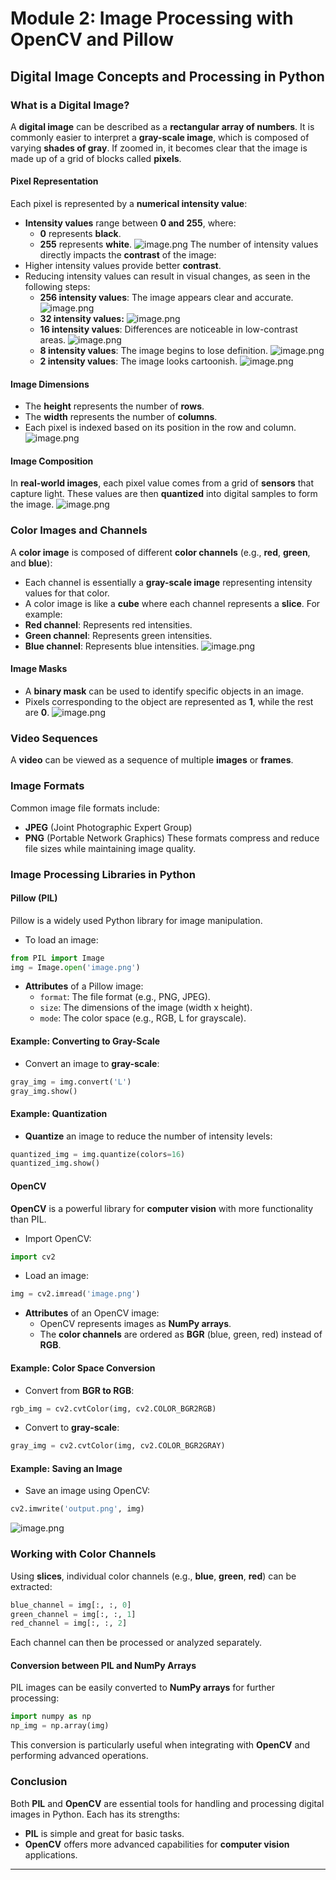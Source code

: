 

# Module 2: Image Processing with OpenCV and Pillow
## Digital Image Concepts and Processing in Python
### What is a Digital Image?
A **digital image** can be described as a **rectangular array of numbers**. It is commonly easier to interpret a **gray-scale image**, which is composed of varying **shades of gray**. If zoomed in, it becomes clear that the image is made up of a grid of blocks called **pixels**.
#### Pixel Representation
Each pixel is represented by a **numerical intensity value**:
- **Intensity values** range between **0 and 255**, where:
	- **0** represents **black**.
	- **255** represents **white**.
![image.png](https://prod-files-secure.s3.us-west-2.amazonaws.com/03e82b26-cccb-4906-bb56-adabcbdc0655/fa1bb4aa-313a-44c2-a7b3-7fa4a8432b08/image.png?X-Amz-Algorithm=AWS4-HMAC-SHA256&X-Amz-Content-Sha256=UNSIGNED-PAYLOAD&X-Amz-Credential=ASIAZI2LB466SAQGOHC3%2F20250205%2Fus-west-2%2Fs3%2Faws4_request&X-Amz-Date=20250205T051458Z&X-Amz-Expires=3600&X-Amz-Security-Token=IQoJb3JpZ2luX2VjECUaCXVzLXdlc3QtMiJGMEQCIHt5p55zHSWEY7q1VZLhORWcsq0JUIVK9EeQZ9pM7f4QAiBw3OQt640SKTCCHorUWO2tgf6K%2FZVrAeHIXCHt1DKS%2Byr%2FAwg%2BEAAaDDYzNzQyMzE4MzgwNSIMgyQhJbnrbxQ9yiXCKtwDA97%2FUSzryqibEZj7s2GboFwJhYMuEA13VnI2MT1GjWRl2e9UwsMdb470poNBkIb1jLzl4ly2G6Cq%2BNikczhPVfc%2BMhnulEBLX5IQkD6Uh8lnoNcsxctDKzs%2FRr5PTkPPjGG6S7U%2BdlJhEKS8PjFA%2BOydatzs18k8ZQlSv9Xa%2Fi3eN7tVcnX%2F85D5M4PsVmhPZ4Rx8Tuv9%2FbAz8tHYelG7y5Bey3tWkKNQ9DXZq1%2F2vR01joZVO29cbjnKqLCT2FCQUHRyHPeCcxGmdXKJz98N51K3z%2B5tOITPNsi5slNr4gYHlH4zdHGClK4wgJDKTTKMSpL8nvk00I2u4PvZTaj9vFCD0AtRpvkLv85WcXZPY6l2RXOL0C2a66J4wxJ68A64fM5YuQh%2Fxp666YCU90MguIJnnsdRPZEVjnzj%2FS8brn%2BK9r7CxYVu%2FibmlLCKy1dMy%2BjTAKXwtS3p7StG26uxFOHjflzsPEs7sQnAuZZUQCKy5Q8EkK35C8UQbn%2Fjss%2FwOZoEedccYFCouuooFV194itDeCMgNcRpoX8vlnKpvpIkDxH4TcDJ2RcM03VH7iHB4ZdTZtvwWTVzANrQOk6CK0qoEDDON50HMdWnVyR92UFTQ4tjvie8EfHXa4wud2LvQY6pgGxF0aWFxsaZvWqLoBIzo6x7GVHbuv31ezXscyK9zZAKXwCNsDXt8OqSvCUp%2BCEwaF%2FOxv6x2u49OcoVl7MkNNfeNv10PAz7VhNnoeWzs%2BFSDfO6tIJ7177%2BUoZTfEZ9XnJo8GYkAP4UTkj4l%2BG%2BZHtXwjpkn8W9s%2BUyaTcaVjnqhiB8EPpWXLgtafz7v7Hwt8L1Y9QxTKFx0WGlE5y51ckWGcLYhN0&X-Amz-Signature=30c6192686bbeaddba4c4d299b64d106dcafd10b1b3c7ef1dc83fd84afe61161&X-Amz-SignedHeaders=host&x-id=GetObject)
The number of intensity values directly impacts the **contrast** of the image:
- Higher intensity values provide better **contrast**.
- Reducing intensity values can result in visual changes, as seen in the following steps:
	- **256 intensity values**: The image appears clear and accurate.
![image.png](https://prod-files-secure.s3.us-west-2.amazonaws.com/03e82b26-cccb-4906-bb56-adabcbdc0655/0de7dfb4-99dc-4b87-8932-5165b3c3b775/image.png?X-Amz-Algorithm=AWS4-HMAC-SHA256&X-Amz-Content-Sha256=UNSIGNED-PAYLOAD&X-Amz-Credential=ASIAZI2LB466434YJPAB%2F20250205%2Fus-west-2%2Fs3%2Faws4_request&X-Amz-Date=20250205T051459Z&X-Amz-Expires=3600&X-Amz-Security-Token=IQoJb3JpZ2luX2VjECUaCXVzLXdlc3QtMiJHMEUCIQCPJeM0fLOJyNcIHdwIQGoHPBET10u4yJHby0lV5XedhAIgY13vagpj9I8q6IP0lpn3FaXi9RTzZ1sJwI9upRu7suoq%2FwMIPhAAGgw2Mzc0MjMxODM4MDUiDPvY15owVN8CCiS99SrcAxrKr5r8s7OlVktb%2FDY92fvW8UkhhywLcsaVjg83WMxlGbqWgJ3PLUe%2BbcJG9TKKy32pun56Xl%2F6cgyChwq3wa8i2P1pHHcagkpv2fnMi4j165NHs7lElaxLwC%2Fp%2BDjXMiVstgCKTrar4JORqg0kvb65juG9LlYivuxcKWRjz9tt%2BFvLEMQ7ub3UEOxhEYQY5hPQca%2FUdAw0VN%2Bn8d%2BYePUO%2BPT6kfpdamGQCKdSwBrvmcyPCNBHYKMZxnjrIdQ1eavlHF%2BYIEIh%2BXiaJNTwF54MSbXHIxwJfozBxQn0klSF5LWeVxmG5nilsLOarTMZqxVQWaBrmGfDWoPdzPypIpvyMj7EpfrgyNzSlv69OWCjx%2FvBuXyRvoshZ0HR678AjfOACI11Oxha9YVPQhTom6GN0q1p5W%2BYpavKbj7pTmnjlUEOla%2FjDiNua9l%2FY6iOiNg%2FhR12Cymmh1dWGHLt04u%2B36JWeWfBr2dMeig%2BJBwxhypBqJPsFVywFf0LEvi86zO3xm3qauOGCg6qbmT26LGg4zeWKIZORGAv%2Bv58XyArrtTtrp3mpvcNz4lrnryldeI10LX2Yzl%2FUUrWiLvSShQc5YfdtRmFtDd1zVCzKI%2BqsgWLU75CvxcPSppWMOLdi70GOqUBI90T86pWCNWBZ5CjHnx65nF7v4VWxVTP0o8%2BAJd6B4JrnwDIIxeMoToPNxQHYRjFqqm4JqR6bL%2Fhi4McDAZgOCNwHQ31fbLHlRkzN2YOssizQIhEWGT6G58%2BVpulO4sXqMv%2FP%2BZSqMhpHbf1Th5MuBFV2x7aVEvXnT%2BEzjrBGGusJPFFP2vUexIInAB3Dwzt2PkbIhZWQyYSSYB04SCddKFqcblE&X-Amz-Signature=f072386b02dc690ca89507b2bbc0967ef2f8606ad8467b6afc8498394c096ed2&X-Amz-SignedHeaders=host&x-id=GetObject)
	- **32 intensity values:**
![image.png](https://prod-files-secure.s3.us-west-2.amazonaws.com/03e82b26-cccb-4906-bb56-adabcbdc0655/7eb81f08-b190-4c5a-ba2b-2a498a15b2c4/image.png?X-Amz-Algorithm=AWS4-HMAC-SHA256&X-Amz-Content-Sha256=UNSIGNED-PAYLOAD&X-Amz-Credential=ASIAZI2LB466434YJPAB%2F20250205%2Fus-west-2%2Fs3%2Faws4_request&X-Amz-Date=20250205T051459Z&X-Amz-Expires=3600&X-Amz-Security-Token=IQoJb3JpZ2luX2VjECUaCXVzLXdlc3QtMiJHMEUCIQCPJeM0fLOJyNcIHdwIQGoHPBET10u4yJHby0lV5XedhAIgY13vagpj9I8q6IP0lpn3FaXi9RTzZ1sJwI9upRu7suoq%2FwMIPhAAGgw2Mzc0MjMxODM4MDUiDPvY15owVN8CCiS99SrcAxrKr5r8s7OlVktb%2FDY92fvW8UkhhywLcsaVjg83WMxlGbqWgJ3PLUe%2BbcJG9TKKy32pun56Xl%2F6cgyChwq3wa8i2P1pHHcagkpv2fnMi4j165NHs7lElaxLwC%2Fp%2BDjXMiVstgCKTrar4JORqg0kvb65juG9LlYivuxcKWRjz9tt%2BFvLEMQ7ub3UEOxhEYQY5hPQca%2FUdAw0VN%2Bn8d%2BYePUO%2BPT6kfpdamGQCKdSwBrvmcyPCNBHYKMZxnjrIdQ1eavlHF%2BYIEIh%2BXiaJNTwF54MSbXHIxwJfozBxQn0klSF5LWeVxmG5nilsLOarTMZqxVQWaBrmGfDWoPdzPypIpvyMj7EpfrgyNzSlv69OWCjx%2FvBuXyRvoshZ0HR678AjfOACI11Oxha9YVPQhTom6GN0q1p5W%2BYpavKbj7pTmnjlUEOla%2FjDiNua9l%2FY6iOiNg%2FhR12Cymmh1dWGHLt04u%2B36JWeWfBr2dMeig%2BJBwxhypBqJPsFVywFf0LEvi86zO3xm3qauOGCg6qbmT26LGg4zeWKIZORGAv%2Bv58XyArrtTtrp3mpvcNz4lrnryldeI10LX2Yzl%2FUUrWiLvSShQc5YfdtRmFtDd1zVCzKI%2BqsgWLU75CvxcPSppWMOLdi70GOqUBI90T86pWCNWBZ5CjHnx65nF7v4VWxVTP0o8%2BAJd6B4JrnwDIIxeMoToPNxQHYRjFqqm4JqR6bL%2Fhi4McDAZgOCNwHQ31fbLHlRkzN2YOssizQIhEWGT6G58%2BVpulO4sXqMv%2FP%2BZSqMhpHbf1Th5MuBFV2x7aVEvXnT%2BEzjrBGGusJPFFP2vUexIInAB3Dwzt2PkbIhZWQyYSSYB04SCddKFqcblE&X-Amz-Signature=8fa17e011e053a464b9495a2786b34d657c2503d723377cce6a5ef8ae976270e&X-Amz-SignedHeaders=host&x-id=GetObject)
	- **16 intensity values**: Differences are noticeable in low-contrast areas.
![image.png](https://prod-files-secure.s3.us-west-2.amazonaws.com/03e82b26-cccb-4906-bb56-adabcbdc0655/6bf56d44-9a14-4b7b-98c2-1f00b8630f0c/image.png?X-Amz-Algorithm=AWS4-HMAC-SHA256&X-Amz-Content-Sha256=UNSIGNED-PAYLOAD&X-Amz-Credential=ASIAZI2LB466434YJPAB%2F20250205%2Fus-west-2%2Fs3%2Faws4_request&X-Amz-Date=20250205T051459Z&X-Amz-Expires=3600&X-Amz-Security-Token=IQoJb3JpZ2luX2VjECUaCXVzLXdlc3QtMiJHMEUCIQCPJeM0fLOJyNcIHdwIQGoHPBET10u4yJHby0lV5XedhAIgY13vagpj9I8q6IP0lpn3FaXi9RTzZ1sJwI9upRu7suoq%2FwMIPhAAGgw2Mzc0MjMxODM4MDUiDPvY15owVN8CCiS99SrcAxrKr5r8s7OlVktb%2FDY92fvW8UkhhywLcsaVjg83WMxlGbqWgJ3PLUe%2BbcJG9TKKy32pun56Xl%2F6cgyChwq3wa8i2P1pHHcagkpv2fnMi4j165NHs7lElaxLwC%2Fp%2BDjXMiVstgCKTrar4JORqg0kvb65juG9LlYivuxcKWRjz9tt%2BFvLEMQ7ub3UEOxhEYQY5hPQca%2FUdAw0VN%2Bn8d%2BYePUO%2BPT6kfpdamGQCKdSwBrvmcyPCNBHYKMZxnjrIdQ1eavlHF%2BYIEIh%2BXiaJNTwF54MSbXHIxwJfozBxQn0klSF5LWeVxmG5nilsLOarTMZqxVQWaBrmGfDWoPdzPypIpvyMj7EpfrgyNzSlv69OWCjx%2FvBuXyRvoshZ0HR678AjfOACI11Oxha9YVPQhTom6GN0q1p5W%2BYpavKbj7pTmnjlUEOla%2FjDiNua9l%2FY6iOiNg%2FhR12Cymmh1dWGHLt04u%2B36JWeWfBr2dMeig%2BJBwxhypBqJPsFVywFf0LEvi86zO3xm3qauOGCg6qbmT26LGg4zeWKIZORGAv%2Bv58XyArrtTtrp3mpvcNz4lrnryldeI10LX2Yzl%2FUUrWiLvSShQc5YfdtRmFtDd1zVCzKI%2BqsgWLU75CvxcPSppWMOLdi70GOqUBI90T86pWCNWBZ5CjHnx65nF7v4VWxVTP0o8%2BAJd6B4JrnwDIIxeMoToPNxQHYRjFqqm4JqR6bL%2Fhi4McDAZgOCNwHQ31fbLHlRkzN2YOssizQIhEWGT6G58%2BVpulO4sXqMv%2FP%2BZSqMhpHbf1Th5MuBFV2x7aVEvXnT%2BEzjrBGGusJPFFP2vUexIInAB3Dwzt2PkbIhZWQyYSSYB04SCddKFqcblE&X-Amz-Signature=74140c224a25dd61bbcdf006536d7903e9c9d5e409f74103e08aa142facf51a7&X-Amz-SignedHeaders=host&x-id=GetObject)
	- **8 intensity values**: The image begins to lose definition.
![image.png](https://prod-files-secure.s3.us-west-2.amazonaws.com/03e82b26-cccb-4906-bb56-adabcbdc0655/cca05878-ca1a-43e0-8bec-1d146756f9ae/image.png?X-Amz-Algorithm=AWS4-HMAC-SHA256&X-Amz-Content-Sha256=UNSIGNED-PAYLOAD&X-Amz-Credential=ASIAZI2LB466434YJPAB%2F20250205%2Fus-west-2%2Fs3%2Faws4_request&X-Amz-Date=20250205T051459Z&X-Amz-Expires=3600&X-Amz-Security-Token=IQoJb3JpZ2luX2VjECUaCXVzLXdlc3QtMiJHMEUCIQCPJeM0fLOJyNcIHdwIQGoHPBET10u4yJHby0lV5XedhAIgY13vagpj9I8q6IP0lpn3FaXi9RTzZ1sJwI9upRu7suoq%2FwMIPhAAGgw2Mzc0MjMxODM4MDUiDPvY15owVN8CCiS99SrcAxrKr5r8s7OlVktb%2FDY92fvW8UkhhywLcsaVjg83WMxlGbqWgJ3PLUe%2BbcJG9TKKy32pun56Xl%2F6cgyChwq3wa8i2P1pHHcagkpv2fnMi4j165NHs7lElaxLwC%2Fp%2BDjXMiVstgCKTrar4JORqg0kvb65juG9LlYivuxcKWRjz9tt%2BFvLEMQ7ub3UEOxhEYQY5hPQca%2FUdAw0VN%2Bn8d%2BYePUO%2BPT6kfpdamGQCKdSwBrvmcyPCNBHYKMZxnjrIdQ1eavlHF%2BYIEIh%2BXiaJNTwF54MSbXHIxwJfozBxQn0klSF5LWeVxmG5nilsLOarTMZqxVQWaBrmGfDWoPdzPypIpvyMj7EpfrgyNzSlv69OWCjx%2FvBuXyRvoshZ0HR678AjfOACI11Oxha9YVPQhTom6GN0q1p5W%2BYpavKbj7pTmnjlUEOla%2FjDiNua9l%2FY6iOiNg%2FhR12Cymmh1dWGHLt04u%2B36JWeWfBr2dMeig%2BJBwxhypBqJPsFVywFf0LEvi86zO3xm3qauOGCg6qbmT26LGg4zeWKIZORGAv%2Bv58XyArrtTtrp3mpvcNz4lrnryldeI10LX2Yzl%2FUUrWiLvSShQc5YfdtRmFtDd1zVCzKI%2BqsgWLU75CvxcPSppWMOLdi70GOqUBI90T86pWCNWBZ5CjHnx65nF7v4VWxVTP0o8%2BAJd6B4JrnwDIIxeMoToPNxQHYRjFqqm4JqR6bL%2Fhi4McDAZgOCNwHQ31fbLHlRkzN2YOssizQIhEWGT6G58%2BVpulO4sXqMv%2FP%2BZSqMhpHbf1Th5MuBFV2x7aVEvXnT%2BEzjrBGGusJPFFP2vUexIInAB3Dwzt2PkbIhZWQyYSSYB04SCddKFqcblE&X-Amz-Signature=3e3877ca0956904903606ed9bdd79a05b7cd97245b25c7a27be54ddc335d4afd&X-Amz-SignedHeaders=host&x-id=GetObject)
	- **2 intensity values**: The image looks cartoonish.
![image.png](https://prod-files-secure.s3.us-west-2.amazonaws.com/03e82b26-cccb-4906-bb56-adabcbdc0655/12da64d7-6b97-44e0-bc2c-52b9c47ce212/image.png?X-Amz-Algorithm=AWS4-HMAC-SHA256&X-Amz-Content-Sha256=UNSIGNED-PAYLOAD&X-Amz-Credential=ASIAZI2LB466434YJPAB%2F20250205%2Fus-west-2%2Fs3%2Faws4_request&X-Amz-Date=20250205T051459Z&X-Amz-Expires=3600&X-Amz-Security-Token=IQoJb3JpZ2luX2VjECUaCXVzLXdlc3QtMiJHMEUCIQCPJeM0fLOJyNcIHdwIQGoHPBET10u4yJHby0lV5XedhAIgY13vagpj9I8q6IP0lpn3FaXi9RTzZ1sJwI9upRu7suoq%2FwMIPhAAGgw2Mzc0MjMxODM4MDUiDPvY15owVN8CCiS99SrcAxrKr5r8s7OlVktb%2FDY92fvW8UkhhywLcsaVjg83WMxlGbqWgJ3PLUe%2BbcJG9TKKy32pun56Xl%2F6cgyChwq3wa8i2P1pHHcagkpv2fnMi4j165NHs7lElaxLwC%2Fp%2BDjXMiVstgCKTrar4JORqg0kvb65juG9LlYivuxcKWRjz9tt%2BFvLEMQ7ub3UEOxhEYQY5hPQca%2FUdAw0VN%2Bn8d%2BYePUO%2BPT6kfpdamGQCKdSwBrvmcyPCNBHYKMZxnjrIdQ1eavlHF%2BYIEIh%2BXiaJNTwF54MSbXHIxwJfozBxQn0klSF5LWeVxmG5nilsLOarTMZqxVQWaBrmGfDWoPdzPypIpvyMj7EpfrgyNzSlv69OWCjx%2FvBuXyRvoshZ0HR678AjfOACI11Oxha9YVPQhTom6GN0q1p5W%2BYpavKbj7pTmnjlUEOla%2FjDiNua9l%2FY6iOiNg%2FhR12Cymmh1dWGHLt04u%2B36JWeWfBr2dMeig%2BJBwxhypBqJPsFVywFf0LEvi86zO3xm3qauOGCg6qbmT26LGg4zeWKIZORGAv%2Bv58XyArrtTtrp3mpvcNz4lrnryldeI10LX2Yzl%2FUUrWiLvSShQc5YfdtRmFtDd1zVCzKI%2BqsgWLU75CvxcPSppWMOLdi70GOqUBI90T86pWCNWBZ5CjHnx65nF7v4VWxVTP0o8%2BAJd6B4JrnwDIIxeMoToPNxQHYRjFqqm4JqR6bL%2Fhi4McDAZgOCNwHQ31fbLHlRkzN2YOssizQIhEWGT6G58%2BVpulO4sXqMv%2FP%2BZSqMhpHbf1Th5MuBFV2x7aVEvXnT%2BEzjrBGGusJPFFP2vUexIInAB3Dwzt2PkbIhZWQyYSSYB04SCddKFqcblE&X-Amz-Signature=650567dd571e252eaf0f029d3b2832793739c4e92053ef36dbc70ef3745eddd4&X-Amz-SignedHeaders=host&x-id=GetObject)
#### Image Dimensions
- The **height** represents the number of **rows**.
- The **width** represents the number of **columns**.
- Each pixel is indexed based on its position in the row and column.
![image.png](https://prod-files-secure.s3.us-west-2.amazonaws.com/03e82b26-cccb-4906-bb56-adabcbdc0655/ff056335-e79e-4491-b508-30cd45b6c194/image.png?X-Amz-Algorithm=AWS4-HMAC-SHA256&X-Amz-Content-Sha256=UNSIGNED-PAYLOAD&X-Amz-Credential=ASIAZI2LB466SAQGOHC3%2F20250205%2Fus-west-2%2Fs3%2Faws4_request&X-Amz-Date=20250205T051458Z&X-Amz-Expires=3600&X-Amz-Security-Token=IQoJb3JpZ2luX2VjECUaCXVzLXdlc3QtMiJGMEQCIHt5p55zHSWEY7q1VZLhORWcsq0JUIVK9EeQZ9pM7f4QAiBw3OQt640SKTCCHorUWO2tgf6K%2FZVrAeHIXCHt1DKS%2Byr%2FAwg%2BEAAaDDYzNzQyMzE4MzgwNSIMgyQhJbnrbxQ9yiXCKtwDA97%2FUSzryqibEZj7s2GboFwJhYMuEA13VnI2MT1GjWRl2e9UwsMdb470poNBkIb1jLzl4ly2G6Cq%2BNikczhPVfc%2BMhnulEBLX5IQkD6Uh8lnoNcsxctDKzs%2FRr5PTkPPjGG6S7U%2BdlJhEKS8PjFA%2BOydatzs18k8ZQlSv9Xa%2Fi3eN7tVcnX%2F85D5M4PsVmhPZ4Rx8Tuv9%2FbAz8tHYelG7y5Bey3tWkKNQ9DXZq1%2F2vR01joZVO29cbjnKqLCT2FCQUHRyHPeCcxGmdXKJz98N51K3z%2B5tOITPNsi5slNr4gYHlH4zdHGClK4wgJDKTTKMSpL8nvk00I2u4PvZTaj9vFCD0AtRpvkLv85WcXZPY6l2RXOL0C2a66J4wxJ68A64fM5YuQh%2Fxp666YCU90MguIJnnsdRPZEVjnzj%2FS8brn%2BK9r7CxYVu%2FibmlLCKy1dMy%2BjTAKXwtS3p7StG26uxFOHjflzsPEs7sQnAuZZUQCKy5Q8EkK35C8UQbn%2Fjss%2FwOZoEedccYFCouuooFV194itDeCMgNcRpoX8vlnKpvpIkDxH4TcDJ2RcM03VH7iHB4ZdTZtvwWTVzANrQOk6CK0qoEDDON50HMdWnVyR92UFTQ4tjvie8EfHXa4wud2LvQY6pgGxF0aWFxsaZvWqLoBIzo6x7GVHbuv31ezXscyK9zZAKXwCNsDXt8OqSvCUp%2BCEwaF%2FOxv6x2u49OcoVl7MkNNfeNv10PAz7VhNnoeWzs%2BFSDfO6tIJ7177%2BUoZTfEZ9XnJo8GYkAP4UTkj4l%2BG%2BZHtXwjpkn8W9s%2BUyaTcaVjnqhiB8EPpWXLgtafz7v7Hwt8L1Y9QxTKFx0WGlE5y51ckWGcLYhN0&X-Amz-Signature=7452779eef4008cb5999d10d804c7024b081022f56e34a691b38a872fababf43&X-Amz-SignedHeaders=host&x-id=GetObject)
#### Image Composition
In **real-world images**, each pixel value comes from a grid of **sensors** that capture light. These values are then **quantized** into digital samples to form the image.
![image.png](https://prod-files-secure.s3.us-west-2.amazonaws.com/03e82b26-cccb-4906-bb56-adabcbdc0655/0c721ea0-409b-4d32-b630-a00d6f170d18/image.png?X-Amz-Algorithm=AWS4-HMAC-SHA256&X-Amz-Content-Sha256=UNSIGNED-PAYLOAD&X-Amz-Credential=ASIAZI2LB466SAQGOHC3%2F20250205%2Fus-west-2%2Fs3%2Faws4_request&X-Amz-Date=20250205T051458Z&X-Amz-Expires=3600&X-Amz-Security-Token=IQoJb3JpZ2luX2VjECUaCXVzLXdlc3QtMiJGMEQCIHt5p55zHSWEY7q1VZLhORWcsq0JUIVK9EeQZ9pM7f4QAiBw3OQt640SKTCCHorUWO2tgf6K%2FZVrAeHIXCHt1DKS%2Byr%2FAwg%2BEAAaDDYzNzQyMzE4MzgwNSIMgyQhJbnrbxQ9yiXCKtwDA97%2FUSzryqibEZj7s2GboFwJhYMuEA13VnI2MT1GjWRl2e9UwsMdb470poNBkIb1jLzl4ly2G6Cq%2BNikczhPVfc%2BMhnulEBLX5IQkD6Uh8lnoNcsxctDKzs%2FRr5PTkPPjGG6S7U%2BdlJhEKS8PjFA%2BOydatzs18k8ZQlSv9Xa%2Fi3eN7tVcnX%2F85D5M4PsVmhPZ4Rx8Tuv9%2FbAz8tHYelG7y5Bey3tWkKNQ9DXZq1%2F2vR01joZVO29cbjnKqLCT2FCQUHRyHPeCcxGmdXKJz98N51K3z%2B5tOITPNsi5slNr4gYHlH4zdHGClK4wgJDKTTKMSpL8nvk00I2u4PvZTaj9vFCD0AtRpvkLv85WcXZPY6l2RXOL0C2a66J4wxJ68A64fM5YuQh%2Fxp666YCU90MguIJnnsdRPZEVjnzj%2FS8brn%2BK9r7CxYVu%2FibmlLCKy1dMy%2BjTAKXwtS3p7StG26uxFOHjflzsPEs7sQnAuZZUQCKy5Q8EkK35C8UQbn%2Fjss%2FwOZoEedccYFCouuooFV194itDeCMgNcRpoX8vlnKpvpIkDxH4TcDJ2RcM03VH7iHB4ZdTZtvwWTVzANrQOk6CK0qoEDDON50HMdWnVyR92UFTQ4tjvie8EfHXa4wud2LvQY6pgGxF0aWFxsaZvWqLoBIzo6x7GVHbuv31ezXscyK9zZAKXwCNsDXt8OqSvCUp%2BCEwaF%2FOxv6x2u49OcoVl7MkNNfeNv10PAz7VhNnoeWzs%2BFSDfO6tIJ7177%2BUoZTfEZ9XnJo8GYkAP4UTkj4l%2BG%2BZHtXwjpkn8W9s%2BUyaTcaVjnqhiB8EPpWXLgtafz7v7Hwt8L1Y9QxTKFx0WGlE5y51ckWGcLYhN0&X-Amz-Signature=4078dfb9e8d56b4f65c70c8cde093605ec5cd93d690dde5c006bedd85af89aae&X-Amz-SignedHeaders=host&x-id=GetObject)
### Color Images and Channels
A **color image** is composed of different **color channels** (e.g., **red**, **green**, and **blue**):
- Each channel is essentially a **gray-scale image** representing intensity values for that color.
- A color image is like a **cube** where each channel represents a **slice**.
For example:
- **Red channel**: Represents red intensities.
- **Green channel**: Represents green intensities.
- **Blue channel**: Represents blue intensities.
![image.png](https://prod-files-secure.s3.us-west-2.amazonaws.com/03e82b26-cccb-4906-bb56-adabcbdc0655/c0cc17c9-842f-413f-82e8-f3f44278cf74/image.png?X-Amz-Algorithm=AWS4-HMAC-SHA256&X-Amz-Content-Sha256=UNSIGNED-PAYLOAD&X-Amz-Credential=ASIAZI2LB466SAQGOHC3%2F20250205%2Fus-west-2%2Fs3%2Faws4_request&X-Amz-Date=20250205T051458Z&X-Amz-Expires=3600&X-Amz-Security-Token=IQoJb3JpZ2luX2VjECUaCXVzLXdlc3QtMiJGMEQCIHt5p55zHSWEY7q1VZLhORWcsq0JUIVK9EeQZ9pM7f4QAiBw3OQt640SKTCCHorUWO2tgf6K%2FZVrAeHIXCHt1DKS%2Byr%2FAwg%2BEAAaDDYzNzQyMzE4MzgwNSIMgyQhJbnrbxQ9yiXCKtwDA97%2FUSzryqibEZj7s2GboFwJhYMuEA13VnI2MT1GjWRl2e9UwsMdb470poNBkIb1jLzl4ly2G6Cq%2BNikczhPVfc%2BMhnulEBLX5IQkD6Uh8lnoNcsxctDKzs%2FRr5PTkPPjGG6S7U%2BdlJhEKS8PjFA%2BOydatzs18k8ZQlSv9Xa%2Fi3eN7tVcnX%2F85D5M4PsVmhPZ4Rx8Tuv9%2FbAz8tHYelG7y5Bey3tWkKNQ9DXZq1%2F2vR01joZVO29cbjnKqLCT2FCQUHRyHPeCcxGmdXKJz98N51K3z%2B5tOITPNsi5slNr4gYHlH4zdHGClK4wgJDKTTKMSpL8nvk00I2u4PvZTaj9vFCD0AtRpvkLv85WcXZPY6l2RXOL0C2a66J4wxJ68A64fM5YuQh%2Fxp666YCU90MguIJnnsdRPZEVjnzj%2FS8brn%2BK9r7CxYVu%2FibmlLCKy1dMy%2BjTAKXwtS3p7StG26uxFOHjflzsPEs7sQnAuZZUQCKy5Q8EkK35C8UQbn%2Fjss%2FwOZoEedccYFCouuooFV194itDeCMgNcRpoX8vlnKpvpIkDxH4TcDJ2RcM03VH7iHB4ZdTZtvwWTVzANrQOk6CK0qoEDDON50HMdWnVyR92UFTQ4tjvie8EfHXa4wud2LvQY6pgGxF0aWFxsaZvWqLoBIzo6x7GVHbuv31ezXscyK9zZAKXwCNsDXt8OqSvCUp%2BCEwaF%2FOxv6x2u49OcoVl7MkNNfeNv10PAz7VhNnoeWzs%2BFSDfO6tIJ7177%2BUoZTfEZ9XnJo8GYkAP4UTkj4l%2BG%2BZHtXwjpkn8W9s%2BUyaTcaVjnqhiB8EPpWXLgtafz7v7Hwt8L1Y9QxTKFx0WGlE5y51ckWGcLYhN0&X-Amz-Signature=71b535fb755bf055c2eb6e5560dfeecacb84c176d8ea645ca65b6253bddc49cc&X-Amz-SignedHeaders=host&x-id=GetObject)
#### Image Masks
- A **binary mask** can be used to identify specific objects in an image.
- Pixels corresponding to the object are represented as **1**, while the rest are **0**.
![image.png](https://prod-files-secure.s3.us-west-2.amazonaws.com/03e82b26-cccb-4906-bb56-adabcbdc0655/667eab4d-d19d-4618-81d0-663b6beb002c/image.png?X-Amz-Algorithm=AWS4-HMAC-SHA256&X-Amz-Content-Sha256=UNSIGNED-PAYLOAD&X-Amz-Credential=ASIAZI2LB466SAQGOHC3%2F20250205%2Fus-west-2%2Fs3%2Faws4_request&X-Amz-Date=20250205T051458Z&X-Amz-Expires=3600&X-Amz-Security-Token=IQoJb3JpZ2luX2VjECUaCXVzLXdlc3QtMiJGMEQCIHt5p55zHSWEY7q1VZLhORWcsq0JUIVK9EeQZ9pM7f4QAiBw3OQt640SKTCCHorUWO2tgf6K%2FZVrAeHIXCHt1DKS%2Byr%2FAwg%2BEAAaDDYzNzQyMzE4MzgwNSIMgyQhJbnrbxQ9yiXCKtwDA97%2FUSzryqibEZj7s2GboFwJhYMuEA13VnI2MT1GjWRl2e9UwsMdb470poNBkIb1jLzl4ly2G6Cq%2BNikczhPVfc%2BMhnulEBLX5IQkD6Uh8lnoNcsxctDKzs%2FRr5PTkPPjGG6S7U%2BdlJhEKS8PjFA%2BOydatzs18k8ZQlSv9Xa%2Fi3eN7tVcnX%2F85D5M4PsVmhPZ4Rx8Tuv9%2FbAz8tHYelG7y5Bey3tWkKNQ9DXZq1%2F2vR01joZVO29cbjnKqLCT2FCQUHRyHPeCcxGmdXKJz98N51K3z%2B5tOITPNsi5slNr4gYHlH4zdHGClK4wgJDKTTKMSpL8nvk00I2u4PvZTaj9vFCD0AtRpvkLv85WcXZPY6l2RXOL0C2a66J4wxJ68A64fM5YuQh%2Fxp666YCU90MguIJnnsdRPZEVjnzj%2FS8brn%2BK9r7CxYVu%2FibmlLCKy1dMy%2BjTAKXwtS3p7StG26uxFOHjflzsPEs7sQnAuZZUQCKy5Q8EkK35C8UQbn%2Fjss%2FwOZoEedccYFCouuooFV194itDeCMgNcRpoX8vlnKpvpIkDxH4TcDJ2RcM03VH7iHB4ZdTZtvwWTVzANrQOk6CK0qoEDDON50HMdWnVyR92UFTQ4tjvie8EfHXa4wud2LvQY6pgGxF0aWFxsaZvWqLoBIzo6x7GVHbuv31ezXscyK9zZAKXwCNsDXt8OqSvCUp%2BCEwaF%2FOxv6x2u49OcoVl7MkNNfeNv10PAz7VhNnoeWzs%2BFSDfO6tIJ7177%2BUoZTfEZ9XnJo8GYkAP4UTkj4l%2BG%2BZHtXwjpkn8W9s%2BUyaTcaVjnqhiB8EPpWXLgtafz7v7Hwt8L1Y9QxTKFx0WGlE5y51ckWGcLYhN0&X-Amz-Signature=d1151592b94991b5996a69def55444c1baae6dd3fe579ba78bf5f994d3167faf&X-Amz-SignedHeaders=host&x-id=GetObject)
### Video Sequences
A **video** can be viewed as a sequence of multiple **images** or **frames**.
### Image Formats
Common image file formats include:
- **JPEG** (Joint Photographic Expert Group)
- **PNG** (Portable Network Graphics)
These formats compress and reduce file sizes while maintaining image quality.
### Image Processing Libraries in Python
#### Pillow (PIL)
Pillow is a widely used Python library for image manipulation.
- To load an image:
```python
from PIL import Image
img = Image.open('image.png')
```
- **Attributes** of a Pillow image:
	- `format`: The file format (e.g., PNG, JPEG).
	- `size`: The dimensions of the image (width x height).
	- `mode`: The color space (e.g., RGB, L for grayscale).
#### Example: Converting to Gray-Scale
- Convert an image to **gray-scale**:
```python
gray_img = img.convert('L')
gray_img.show()
```
#### Example: Quantization
- **Quantize** an image to reduce the number of intensity levels:
```python
quantized_img = img.quantize(colors=16)
quantized_img.show()
```
#### OpenCV
**OpenCV** is a powerful library for **computer vision** with more functionality than PIL.
- Import OpenCV:
```python
import cv2
```
- Load an image:
```python
img = cv2.imread('image.png')
```
- **Attributes** of an OpenCV image:
	- OpenCV represents images as **NumPy arrays**.
	- The **color channels** are ordered as **BGR** (blue, green, red) instead of **RGB**.
#### Example: Color Space Conversion
- Convert from **BGR to RGB**:
```python
rgb_img = cv2.cvtColor(img, cv2.COLOR_BGR2RGB)
```
- Convert to **gray-scale**:
```python
gray_img = cv2.cvtColor(img, cv2.COLOR_BGR2GRAY)
```
#### Example: Saving an Image
- Save an image using OpenCV:
```python
cv2.imwrite('output.png', img)
```
![image.png](https://prod-files-secure.s3.us-west-2.amazonaws.com/03e82b26-cccb-4906-bb56-adabcbdc0655/25fcc977-54ea-484c-997e-9b6bd016f347/image.png?X-Amz-Algorithm=AWS4-HMAC-SHA256&X-Amz-Content-Sha256=UNSIGNED-PAYLOAD&X-Amz-Credential=ASIAZI2LB466SAQGOHC3%2F20250205%2Fus-west-2%2Fs3%2Faws4_request&X-Amz-Date=20250205T051458Z&X-Amz-Expires=3600&X-Amz-Security-Token=IQoJb3JpZ2luX2VjECUaCXVzLXdlc3QtMiJGMEQCIHt5p55zHSWEY7q1VZLhORWcsq0JUIVK9EeQZ9pM7f4QAiBw3OQt640SKTCCHorUWO2tgf6K%2FZVrAeHIXCHt1DKS%2Byr%2FAwg%2BEAAaDDYzNzQyMzE4MzgwNSIMgyQhJbnrbxQ9yiXCKtwDA97%2FUSzryqibEZj7s2GboFwJhYMuEA13VnI2MT1GjWRl2e9UwsMdb470poNBkIb1jLzl4ly2G6Cq%2BNikczhPVfc%2BMhnulEBLX5IQkD6Uh8lnoNcsxctDKzs%2FRr5PTkPPjGG6S7U%2BdlJhEKS8PjFA%2BOydatzs18k8ZQlSv9Xa%2Fi3eN7tVcnX%2F85D5M4PsVmhPZ4Rx8Tuv9%2FbAz8tHYelG7y5Bey3tWkKNQ9DXZq1%2F2vR01joZVO29cbjnKqLCT2FCQUHRyHPeCcxGmdXKJz98N51K3z%2B5tOITPNsi5slNr4gYHlH4zdHGClK4wgJDKTTKMSpL8nvk00I2u4PvZTaj9vFCD0AtRpvkLv85WcXZPY6l2RXOL0C2a66J4wxJ68A64fM5YuQh%2Fxp666YCU90MguIJnnsdRPZEVjnzj%2FS8brn%2BK9r7CxYVu%2FibmlLCKy1dMy%2BjTAKXwtS3p7StG26uxFOHjflzsPEs7sQnAuZZUQCKy5Q8EkK35C8UQbn%2Fjss%2FwOZoEedccYFCouuooFV194itDeCMgNcRpoX8vlnKpvpIkDxH4TcDJ2RcM03VH7iHB4ZdTZtvwWTVzANrQOk6CK0qoEDDON50HMdWnVyR92UFTQ4tjvie8EfHXa4wud2LvQY6pgGxF0aWFxsaZvWqLoBIzo6x7GVHbuv31ezXscyK9zZAKXwCNsDXt8OqSvCUp%2BCEwaF%2FOxv6x2u49OcoVl7MkNNfeNv10PAz7VhNnoeWzs%2BFSDfO6tIJ7177%2BUoZTfEZ9XnJo8GYkAP4UTkj4l%2BG%2BZHtXwjpkn8W9s%2BUyaTcaVjnqhiB8EPpWXLgtafz7v7Hwt8L1Y9QxTKFx0WGlE5y51ckWGcLYhN0&X-Amz-Signature=5d890108798e634542475b3b28592b7afe249e3cd9a8c2f1b4f11bf1b0789ae7&X-Amz-SignedHeaders=host&x-id=GetObject)
### Working with Color Channels
Using **slices**, individual color channels (e.g., **blue**, **green**, **red**) can be extracted:
```python
blue_channel = img[:, :, 0]
green_channel = img[:, :, 1]
red_channel = img[:, :, 2]
```
Each channel can then be processed or analyzed separately.
#### Conversion between PIL and NumPy Arrays
PIL images can be easily converted to **NumPy arrays** for further processing:
```python
import numpy as np
np_img = np.array(img)
```
This conversion is particularly useful when integrating with **OpenCV** and performing advanced operations.
### Conclusion
Both **PIL** and **OpenCV** are essential tools for handling and processing digital images in Python. Each has its strengths:
- **PIL** is simple and great for basic tasks.
- **OpenCV** offers more advanced capabilities for **computer vision** applications.
___


